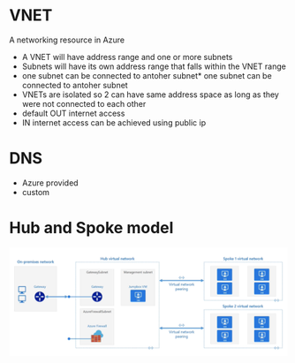 # VNET
A networking resource in Azure

* A VNET will have address range and one or more subnets
* Subnets will have its own address range that falls within the VNET range
* one subnet can be connected to antoher subnet* one subnet can be connected to antoher subnet
* VNETs are isolated so 2 can have same address space as long as they were not connected to each other
* default OUT internet access
* IN internet access can be achieved using public ip



# DNS

* Azure provided
* custom


# Hub and Spoke model

![image hub and spoke](./img/hubnspoke.png)